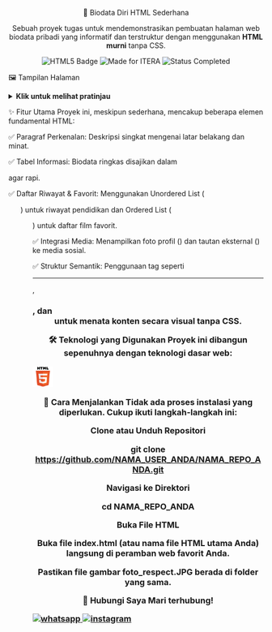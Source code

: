 <div align="center">

👋 Biodata Diri HTML Sederhana
<br>

<p>Sebuah proyek tugas untuk mendemonstrasikan pembuatan halaman web biodata pribadi yang informatif dan terstruktur dengan menggunakan <strong>HTML murni</strong> tanpa CSS.</p>

<p>
<img src="https://img.shields.io/badge/HTML5-E34F26?style=for-the-badge&logo=html5&logoColor=white" alt="HTML5 Badge">
<img src="https://img.shields.io/badge/Made%20for-ITERA-blue?style=for-the-badge" alt="Made for ITERA">
<img src="https://img.shields.io/badge/Status-Completed-brightgreen?style=for-the-badge" alt="Status Completed">
</p>

</div>

🖼️ Tampilan Halaman
<details>
<summary><b>Klik untuk melihat pratinjau</b></summary>
<br>
<p align="center">
<!-- UNGGAH SCREENSHOT KE REPOSITORI ANDA DAN GANTI NAMA FILE DI BAWAH -->
<img src="https://15-188-taufik.github.io/Tugas_2_catok" alt="Tampilan Halaman Biodata" width="80%">
</p>
</details>

✨ Fitur Utama
Proyek ini, meskipun sederhana, mencakup beberapa elemen fundamental HTML:

✅ Paragraf Perkenalan: Deskripsi singkat mengenai latar belakang dan minat.

✅ Tabel Informasi: Biodata ringkas disajikan dalam <table> agar rapi.

✅ Daftar Riwayat & Favorit: Menggunakan Unordered List (<ul>) untuk riwayat pendidikan dan Ordered List (<ol>) untuk daftar film favorit.

✅ Integrasi Media: Menampilkan foto profil (<img>) dan tautan eksternal (<a>) ke media sosial.

✅ Struktur Semantik: Penggunaan tag seperti <hr>, <h3>, dan <center> untuk menata konten secara visual tanpa CSS.

🛠️ Teknologi yang Digunakan
Proyek ini dibangun sepenuhnya dengan teknologi dasar web:

<p align="left">
<a href="https://developer.mozilla.org/en-US/docs/Web/Guide/HTML/HTML5">
<img src="https://raw.githubusercontent.com/devicons/devicon/master/icons/html5/html5-original-wordmark.svg" alt="html5" width="40" height="40"/>
</a>
</p>

🚀 Cara Menjalankan
Tidak ada proses instalasi yang diperlukan. Cukup ikuti langkah-langkah ini:

Clone atau Unduh Repositori

git clone https://github.com/NAMA_USER_ANDA/NAMA_REPO_ANDA.git

Navigasi ke Direktori

cd NAMA_REPO_ANDA

Buka File HTML

Buka file index.html (atau nama file HTML utama Anda) langsung di peramban web favorit Anda.

Pastikan file gambar foto_respect.JPG berada di folder yang sama.

👤 Hubungi Saya
Mari terhubung!

<p align="left">
<a href="https://wa.me/6289517954410" target="_blank">
<img src="https://img.shields.io/badge/WhatsApp-25D366?style=for-the-badge&logo=whatsapp&logoColor=white" alt="whatsapp"/>
</a>
<a href="https://www.instagram.com/thnst95/" target="_blank">
<img src="https://img.shields.io/badge/Instagram-E4405F?style=for-the-badge&logo=instagram&logoColor=white" alt="instagram"/>
</a>
</p>
